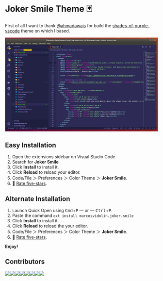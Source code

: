 # Joker Smile Theme 🃏

First of all I want to thank [@ahmadawais](https://github.com/ahmadawais) for build the [shades-of-purple-vscode](https://github.com/ahmadawais/shades-of-purple-vscode) theme on which I based.

<p align="center"> 
  <img src="./images/theme.png">
</p>

## Easy Installation

1. Open the extensions sidebar on Visual Studio Code
2. Search for **Joker Smile**
3. Click **Install** to install it.
4. Click **Reload** to reload your editor.
5. Code/File ＞ Preferences ＞ Color Theme ＞ **Joker Smile**.
6. 🌟 [Rate five-stars](https://marketplace.visualstudio.com/items?itemName=marcosvidolin.joker-smile#review-details).

## Alternate Installation

1. Launch Quick Open using <kbd>Cmd</kbd>+<kbd>P</kbd> — or — <kbd>Ctrl</kbd>+<kbd>P</kbd>.
2. Paste the command `ext install marcosvidolin.joker-smile`
3. Click **Install** to install it.
4. Click **Reload** to reload the your editor.
5. Code/File ＞ Preferences ＞ Color Theme ＞ **Joker Smile**.
6. 🌟 [Rate five-stars](https://marketplace.visualstudio.com/items?itemName=marcosvidolin.joker-smile#review-details).

**Enjoy!**

## Contributors

[![](https://sourcerer.io/fame/marcosvidolin/marcosvidolin/joker-smile/images/0)](https://sourcerer.io/fame/marcosvidolin/marcosvidolin/joker-smile/links/0)[![](https://sourcerer.io/fame/marcosvidolin/marcosvidolin/joker-smile/images/1)](https://sourcerer.io/fame/marcosvidolin/marcosvidolin/joker-smile/links/1)[![](https://sourcerer.io/fame/marcosvidolin/marcosvidolin/joker-smile/images/2)](https://sourcerer.io/fame/marcosvidolin/marcosvidolin/joker-smile/links/2)[![](https://sourcerer.io/fame/marcosvidolin/marcosvidolin/joker-smile/images/3)](https://sourcerer.io/fame/marcosvidolin/marcosvidolin/joker-smile/links/3)[![](https://sourcerer.io/fame/marcosvidolin/marcosvidolin/joker-smile/images/4)](https://sourcerer.io/fame/marcosvidolin/marcosvidolin/joker-smile/links/4)[![](https://sourcerer.io/fame/marcosvidolin/marcosvidolin/joker-smile/images/5)](https://sourcerer.io/fame/marcosvidolin/marcosvidolin/joker-smile/links/5)[![](https://sourcerer.io/fame/marcosvidolin/marcosvidolin/joker-smile/images/6)](https://sourcerer.io/fame/marcosvidolin/marcosvidolin/joker-smile/links/6)[![](https://sourcerer.io/fame/marcosvidolin/marcosvidolin/joker-smile/images/7)](https://sourcerer.io/fame/marcosvidolin/marcosvidolin/joker-smile/links/7)
